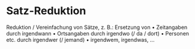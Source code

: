 # Satz-Reduktion

Reduktion / Vereinfachung von Sätze, z. B.: Ersetzung von
• Zeitangaben durch irgendwann
• Ortsangaben durch irgendwo (/ da / dort)
• Personen etc. durch irgendwer (/ jemand)
• irgendwem, irgendwas, ...